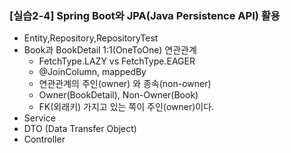 ### [실습2-4] Spring Boot와 JPA(Java Persistence API) 활용


* Entity,Repository,RepositoryTest
* Book과 BookDetail 1:1(OneToOne) 연관관계
  * FetchType.LAZY vs FetchType.EAGER
  * @JoinColumn, mappedBy
  * 연관관계의 주인(owner) 와 종속(non-owner)
  * Owner(BookDetail), Non-Owner(Book)
  * FK(외래키) 가지고 있는 쪽이 주인(owner)이다.
* Service
* DTO (Data Transfer Object)
* Controller